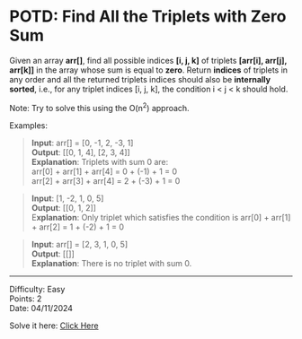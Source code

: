 # POTD: Find All the Triplets with Zero Sum

Given an array **arr[]**, find all possible indices **[i, j, k]** of triplets **[arr[i], arr[j], arr[k]]** in the array whose sum is equal to **zero**. Return **indices** of triplets in any order and all the returned triplets indices should also be **internally sorted**, i.e., for any triplet indices [i, j, k], the condition i < j < k should hold.

Note: Try to solve this using the O(n<sup>2</sup>) approach.


Examples:

>**Input**: arr[] = [0, -1, 2, -3, 1]\
>**Output**: [[0, 1, 4], [2, 3, 4]]\
>**Explanation**: Triplets with sum 0 are:\
>arr[0] + arr[1] + arr[4] = 0 + (-1) + 1 = 0\
>arr[2] + arr[3] + arr[4] = 2 + (-3) + 1 = 0

>**Input**: [1, -2, 1, 0, 5]\
>**Output**: [[0, 1, 2]]\
>E**xplanation**: Only triplet which satisfies the condition is arr[0] + arr[1] + arr[2] = 1 + (-2) + 1 = 0

>**Input**: arr[] = [2, 3, 1, 0, 5]\
>**Output**: [[]]\
>**Explanation**: There is no triplet with sum 0.


<hr>

Difficulty: Easy\
Points: 2\
Date: 04/11/2024

Solve it here: [Click Here](https://www.geeksforgeeks.org/problems/find-all-triplets-with-zero-sum/1)
